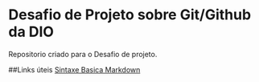 # Desafio de Projeto sobre Git/Github da DIO
Repositorio criado para o Desafio de projeto.

##Links úteis
[Sintaxe Basica Markdown](https://www.markdownguide.org/basic-syntax/)
